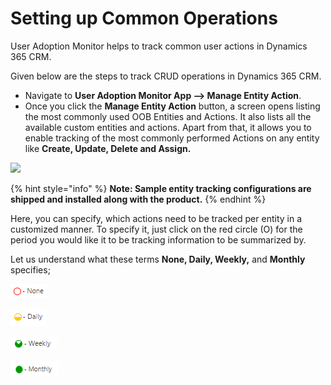 # Setting up Common Operations

User Adoption Monitor helps to track common user actions in Dynamics 365 CRM.

Given below are the steps to track CRUD operations in Dynamics 365 CRM.

* Navigate to **User Adoption Monitor App --> Manage Entity Action**.
* Once you click the **Manage Entity Action** button, a screen opens listing the most commonly used OOB Entities and Actions. It also lists all the available custom entities and actions. Apart from that, it allows you to enable tracking of the most commonly performed Actions on any entity like **Create, Update, Delete and Assign.**

![](../../.gitbook/assets/CRUD\_1.png)

{% hint style="info" %}
**Note: Sample entity tracking configurations are shipped and installed along with the product.**
{% endhint %}

Here, you can specify, which actions need to be tracked per entity in a customized manner. To specify it, just click on the red circle (O) for the period you would like it to be tracking information to be summarized by.

Let us understand what these terms **None, Daily, Weekly,** and **Monthly** specifies;

![Represents tracking is not enabled at all.](<../../.gitbook/assets/image (77).png>)

![Represents changes that will be tracked and summarized on a daily basis.](<../../.gitbook/assets/image (167).png>)

![Represents changes that will be tracked and summarized on a weekly basis.](<../../.gitbook/assets/image (186).png>)

![Represents changes that will be tracked and summarized on a monthly basis.](<../../.gitbook/assets/image (41).png>)

